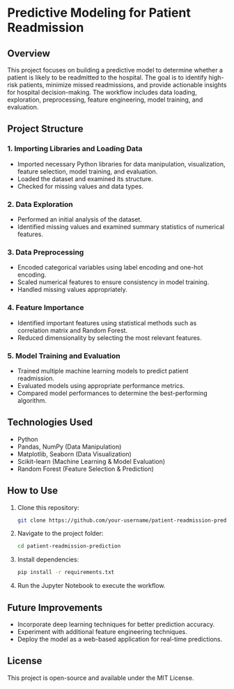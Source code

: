 # Predictive Modeling for Patient Readmission

## Overview
This project focuses on building a predictive model to determine whether a patient is likely to be readmitted to the hospital. The goal is to identify high-risk patients, minimize missed readmissions, and provide actionable insights for hospital decision-making. The workflow includes data loading, exploration, preprocessing, feature engineering, model training, and evaluation.

## Project Structure

### 1. Importing Libraries and Loading Data
- Imported necessary Python libraries for data manipulation, visualization, feature selection, model training, and evaluation.
- Loaded the dataset and examined its structure.
- Checked for missing values and data types.

### 2. Data Exploration
- Performed an initial analysis of the dataset.
- Identified missing values and examined summary statistics of numerical features.

### 3. Data Preprocessing
- Encoded categorical variables using label encoding and one-hot encoding.
- Scaled numerical features to ensure consistency in model training.
- Handled missing values appropriately.

### 4. Feature Importance
- Identified important features using statistical methods such as correlation matrix and Random Forest.
- Reduced dimensionality by selecting the most relevant features.

### 5. Model Training and Evaluation
- Trained multiple machine learning models to predict patient readmission.
- Evaluated models using appropriate performance metrics.
- Compared model performances to determine the best-performing algorithm.

## Technologies Used
- Python
- Pandas, NumPy (Data Manipulation)
- Matplotlib, Seaborn (Data Visualization)
- Scikit-learn (Machine Learning & Model Evaluation)
- Random Forest (Feature Selection & Prediction)

## How to Use
1. Clone this repository:
   ```bash
   git clone https://github.com/your-username/patient-readmission-prediction.git
   ```
2. Navigate to the project folder:
   ```bash
   cd patient-readmission-prediction
   ```
3. Install dependencies:
   ```bash
   pip install -r requirements.txt
   ```
4. Run the Jupyter Notebook to execute the workflow.

## Future Improvements
- Incorporate deep learning techniques for better prediction accuracy.
- Experiment with additional feature engineering techniques.
- Deploy the model as a web-based application for real-time predictions.

## License
This project is open-source and available under the MIT License.

